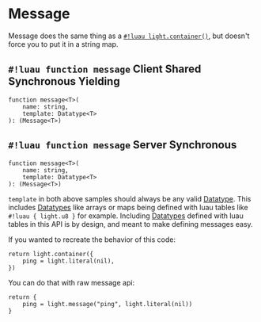 # Message

Message does the same thing as a [`#!luau light.container()`](./container.md), but doesn't force you to put it in a
string map.

## `#!luau function message` <span class="md-tag md-tag-icon md-tag--client">Client</span> <span class="md-tag md-tag-icon md-tag--shared">Shared</span> <span class="md-tag md-tag-icon md-tag--sync">Synchronous</span> <span class="md-tag md-tag-icon md-tag--async">Yielding</span>

```luau
function message<T>(
    name: string,
    template: Datatype<T>
): (Message<T>)
```

## `#!luau function message` <span class="md-tag md-tag-icon md-tag--server">Server</span> <span class="md-tag md-tag-icon md-tag--sync">Synchronous</span>

```luau
function message<T>(
    name: string,
    template: Datatype<T>
): (Message<T>)
```

`template` in both above samples should always be any valid [Datatype](../../../constants/datatypes/index.md).
This includes [Datatypes](../../../constants/datatypes/index.md) like arrays or maps being defined with luau tables like
`#!luau { light.u8 }` for example. Including [Datatypes](../../../constants/datatypes/index.md) defined with luau tables
in this API is by design, and meant to make defining messages easy.

If you wanted to recreate the behavior of this code:

```luau
return light.container({
    ping = light.literal(nil),
})
```

You can do that with raw message api:

```luau
return {
    ping = light.message("ping", light.literal(nil))
}
```
